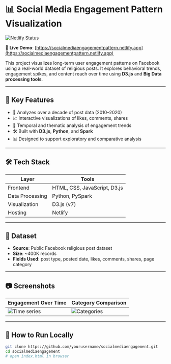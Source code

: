  # 📊 Social Media Engagement Pattern Visualization

[![Netlify Status](https://api.netlify.com/api/v1/badges/fbb300a6-7120-4f7a-8c3e-354e186daf87/deploy-status)](https://app.netlify.com/sites/socialmediaengagementpattern/deploys)

🔗 **Live Demo**: [https://socialmediaengagementpattern.netlify.app](https://socialmediaengagementpattern.netlify.app)

This project visualizes long-term user engagement patterns on Facebook using a real-world dataset of religious posts. It explores behavioral trends, engagement spikes, and content reach over time using **D3.js** and **Big Data processing tools**.

---

## 🧠 Key Features

- 📅 Analyzes over a decade of post data (2010–2020)
- 📈 Interactive visualizations of likes, comments, shares
- 🧭 Temporal and thematic analysis of engagement trends
- 🛠️ Built with **D3.js**, **Python**, and **Spark**
- 📊 Designed to support exploratory and comparative analysis

---

## 🛠️ Tech Stack

| Layer | Tools |
|-------|-------|
| Frontend | HTML, CSS, JavaScript, D3.js |
| Data Processing | Python, PySpark |
| Visualization | D3.js (v7) |
| Hosting | Netlify |

---

## 📂 Dataset

- **Source**: Public Facebook religious post dataset
- **Size**: ~400K records
- **Fields Used**: post type, posted date, likes, comments, shares, page category

---

## 📷 Screenshots

| Engagement Over Time | Category Comparison |
|----------------------|---------------------|
| ![Time series](https://github.com/yourusername/socialmediaengagement/blob/main/screenshots/timeseries.png) | ![Categories](https://github.com/yourusername/socialmediaengagement/blob/main/screenshots/categories.png) |

---

## 🚀 How to Run Locally

```bash
git clone https://github.com/yourusername/socialmediaengagement.git
cd socialmediaengagement
# open index.html in browser
